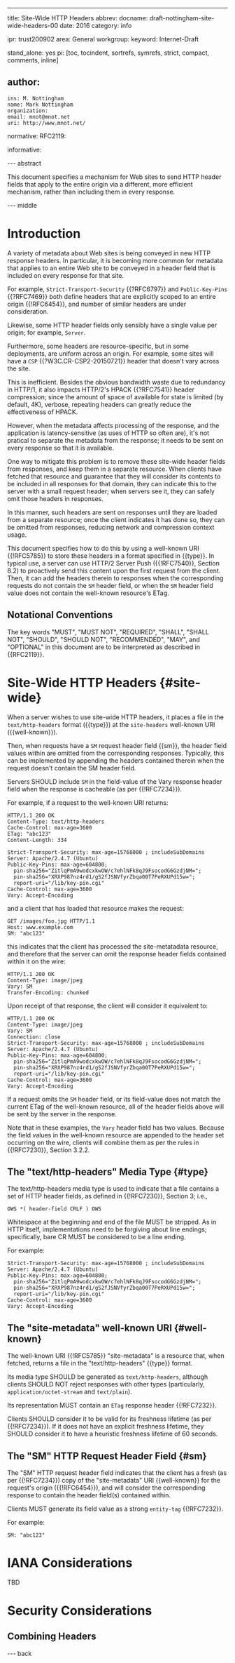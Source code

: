 ---
title: Site-Wide HTTP Headers
abbrev:
docname: draft-nottingham-site-wide-headers-00
date: 2016
category: info

ipr: trust200902
area: General
workgroup: 
keyword: Internet-Draft

stand_alone: yes
pi: [toc, tocindent, sortrefs, symrefs, strict, compact, comments, inline]

author:
 -
    ins: M. Nottingham
    name: Mark Nottingham
    organization: 
    email: mnot@mnot.net
    uri: http://www.mnot.net/

normative:
  RFC2119:

informative:


--- abstract

This document specifies a mechanism for Web sites to send HTTP header fields that apply to the entire origin via a different, more efficient mechanism, rather than including them in every response.

--- middle

# Introduction

A variety of metadata about Web sites is being conveyed in new HTTP response headers. In particular, it is becoming more common for metadata that applies to an entire Web site to be conveyed in a header field that is included on every response for that site.

For example, `Strict-Transport-Security` {{?RFC6797}} and `Public-Key-Pins` {{?RFC7469}} both define headers that are explicitly scoped to an entire origin {{!RFC6454}}, and number of similar headers are under consideration.

Likewise, some HTTP header fields only sensibly have a single value per origin; for example, `Server`.

Furthermore, some headers are resource-specific, but in some deployments, are uniform across an origin. For example, some sites will have a `CSP` {{?W3C.CR-CSP2-20150721}} header that doesn't vary across the site.

This is inefficient. Besides the obvious bandwidth waste due to redundancy in HTTP/1, it also impacts HTTP/2's HPACK {{?RFC7541}} header compression; since the amount of space of available for state is limited (by default, 4K), verbose, repeating headers can greatly reduce the effectiveness of HPACK.

However, when the metadata affects processing of the response, and the application is latency-sensitive (as uses of HTTP so often are), it's not pratical to separate the metadata from the response; it needs to be sent on every response so that it is available.

One way to mitigate this problem is to remove these site-wide header fields from responses, and keep them in a separate resource. When clients have fetched that resource and guarantee that they will consider its contents to be included in all responses for that domain, they can indicate this to the server with a small request header; when servers see it, they can safely omit those headers in responses.

In this manner, such headers are sent on responses until they are loaded from a separate resource; once the client indicates it has done so, they can be omitted from responses, reducing network and compression context usage.

This document specifies how to do this by using a well-known URI {{!RFC5785}} to store these headers in a format specified in {{type}}. In typical use, a server can use HTTP/2 Server Push ({{!RFC7540}}, Section 8.2) to proactively send this content upon the first request from the client. Then, it can add the headers therein to responses when the corresponding requests do not contain the `SM` header field, or when the `SM` header field value does not contain the well-known resource's ETag.


## Notational Conventions

The key words "MUST", "MUST NOT", "REQUIRED", "SHALL", "SHALL NOT", "SHOULD", "SHOULD NOT",
"RECOMMENDED", "MAY", and "OPTIONAL" in this document are to be interpreted as described in
{{RFC2119}}.



# Site-Wide HTTP Headers {#site-wide}

When a server wishes to use site-wide HTTP headers, it places a file in the `text/http-headers` format ({{type}}) at the `site-headers` well-known URI ({{well-known}}).

Then, when requests have a `SM` request header field {{sm}}, the header field values within are omitted from the corresponding responses. Typically, this can be implemented by appending the headers contained therein when the request doesn't contain the SM header field.

Servers SHOULD include `SM` in the field-value of the Vary response header field when the response is cacheable (as per {{!RFC7234}}).

For example, if a request to the well-known URI returns:

~~~
HTTP/1.1 200 OK
Content-Type: text/http-headers
Cache-Control: max-age=3600
ETag: "abc123"
Content-Length: 334

Strict-Transport-Security: max-age=15768000 ; includeSubDomains
Server: Apache/2.4.7 (Ubuntu)
Public-Key-Pins: max-age=604800; 
  pin-sha256="ZitlqPmA9wodcxkwOW/c7ehlNFk8qJ9FsocodG6GzdjNM=";
  pin-sha256="XRXP987nz4rd1/gS2fJSNVfyrZbqa00T7PeRXUPd15w="; 
  report-uri="/lib/key-pin.cgi"
Cache-Control: max-age=3600
Vary: Accept-Encoding
~~~

and a client that has loaded that resource makes the request:

~~~~
GET /images/foo.jpg HTTP/1.1
Host: www.example.com
SM: "abc123"
~~~~

this indicates that the client has processed the site-metatadata resource, and therefore that the server can omit the response header fields contained within it on the wire:

~~~~
HTTP/1.1 200 OK
Content-Type: image/jpeg
Vary: SM
Transfer-Encoding: chunked
~~~~

Upon receipt of that response, the client will consider it equivalent to:

~~~~
HTTP/1.1 200 OK
Content-Type: image/jpeg
Vary: SM
Connection: close
Strict-Transport-Security: max-age=15768000 ; includeSubDomains
Server: Apache/2.4.7 (Ubuntu)
Public-Key-Pins: max-age=604800; 
  pin-sha256="ZitlqPmA9wodcxkwOW/c7ehlNFk8qJ9FsocodG6GzdjNM=";
  pin-sha256="XRXP987nz4rd1/gS2fJSNVfyrZbqa00T7PeRXUPd15w="; 
  report-uri="/lib/key-pin.cgi"
Cache-Control: max-age=3600
Vary: Accept-Encoding
~~~~

If a request omits the `SM` header field, or its field-value does not match the current ETag of the well-known resource, all of the header fields above will be sent by the server in the response.

Note that in these examples, the `Vary` header field has two values. Because the field values in the well-known resource are appended to the header set occurring on the wire, clients will combine them as per the rules in {{!RFC7230}}, Section 3.2.2.


## The "text/http-headers" Media Type {#type}

The text/http-headers media type is used to indicate that a file contains a set of HTTP header fields, as defined in {{!RFC7230}}, Section 3; i.e.,

~~~
OWS *( header-field CRLF ) OWS
~~~

Whitespace at the beginning and end of the file MUST be stripped. As in HTTP itself, implementations need to be forgiving about line endings; specifically, bare CR MUST be considered to be a line ending.

For example:

~~~~
Strict-Transport-Security: max-age=15768000 ; includeSubDomains
Server: Apache/2.4.7 (Ubuntu)
Public-Key-Pins: max-age=604800;
  pin-sha256="ZitlqPmA9wodcxkwOW/c7ehlNFk8qJ9FsocodG6GzdjNM=";
  pin-sha256="XRXP987nz4rd1/gS2fJSNVfyrZbqa00T7PeRXUPd15w="; 
  report-uri="/lib/key-pin.cgi"
Cache-Control: max-age=3600
Vary: Accept-Encoding
~~~~


## The "site-metadata" well-known URI {#well-known}

The well-known URI {{!RFC5785}} "site-metadata" is a resource that, when fetched, returns a file in the "text/http-headers" {{type}} format.

Its media type SHOULD be generated as `text/http-headers`, although clients SHOULD NOT reject responses with other types (particularly, `application/octet-stream` and `text/plain`).

Its representation MUST contain an `ETag` response header {{!RFC7232}}.

Clients SHOULD consider it to be valid for its freshness lifetime (as per {{!RFC7234}}). If it does not have an explicit freshness lifetime, they SHOULD consider it to have a heuristic freshness lifetime of 60 seconds.


## The "SM" HTTP Request Header Field {#sm}

The "SM" HTTP request header field indicates that the client has a fresh (as per {{!RFC7234}}) copy of the "site-metadata" URI {{well-known}} for the request's origin ({{!RFC6454}}), and will consider the corresponding response to contain the header field(s) contained within.

Clients MUST generate its field value as a strong `entity-tag` {{!RFC7232}}.

For example:

~~~
SM: "abc123"
~~~



# IANA Considerations

TBD

# Security Considerations


## Combining Headers


--- back
